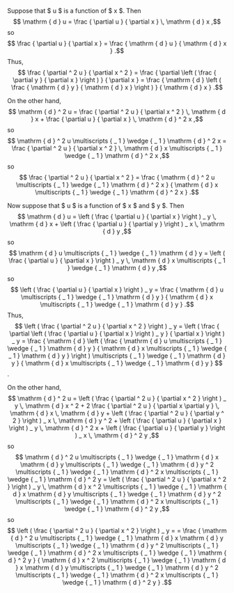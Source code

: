 
Suppose that $ u $ is a function of $ x $.  Then
$$ \mathrm { d } u = \frac { \partial u } { \partial x } \, \mathrm { d } x ,$$
so
$$ \frac { \partial u } { \partial x } = \frac { \mathrm { d } u } { \mathrm { d } x } .$$
Thus,
$$ \frac { \partial ^ 2 u } { \partial x ^ 2 } = \frac { \partial \left ( \frac { \partial y } { \partial x } \right ) } { \partial x } = \frac { \mathrm { d } \left ( \frac { \mathrm { d } y } { \mathrm { d } x } \right ) } { \mathrm { d } x } .$$

On the other hand,
$$ \mathrm { d } ^ 2 u = \frac { \partial ^ 2 u } { \partial x ^ 2 } \, \mathrm { d } x + \frac { \partial u } { \partial x } \, \mathrm { d } ^ 2 x ,$$
so
$$ \mathrm { d } ^ 2 u \multiscripts { _ 1 } \wedge { _ 1 } \mathrm { d } ^ 2 x = \frac { \partial ^ 2 u } { \partial x ^ 2 } \, \mathrm { d } x \multiscripts { _ 1 } \wedge { _ 1 } \mathrm { d } ^ 2 x ,$$
so
$$ \frac { \partial ^ 2 u } { \partial x ^ 2 } = \frac { \mathrm { d } ^ 2 u \multiscripts { _ 1 } \wedge { _ 1 } \mathrm { d } ^ 2 x } { \mathrm { d } x \multiscripts { _ 1 } \wedge { _ 1 } \mathrm { d } ^ 2 x } .$$

Now suppose that $ u $ is a function of $ x $ and $ y $.  Then
$$ \mathrm { d } u = \left ( \frac { \partial u } { \partial x } \right ) _ y \, \mathrm { d } x + \left ( \frac { \partial u } { \partial y } \right ) _ x \, \mathrm { d } y ,$$
so
$$ \mathrm { d } u \multiscripts { _ 1 } \wedge { _ 1 } \mathrm { d } y = \left ( \frac { \partial u } { \partial x } \right ) _ y \, \mathrm { d } x \multiscripts { _ 1 } \wedge { _ 1 } \mathrm { d } y ,$$
so
$$ \left ( \frac { \partial u } { \partial x } \right ) _ y = \frac { \mathrm { d } u \multiscripts { _ 1 } \wedge { _ 1 } \mathrm { d } y } { \mathrm { d } x \multiscripts { _ 1 } \wedge { _ 1 } \mathrm { d } y } .$$
Thus,
$$ \left ( \frac { \partial ^ 2 u } { \partial x ^ 2 } \right ) _ y = \left ( \frac { \partial \left ( \frac { \partial u } { \partial x } \right ) _ y } { \partial x } \right ) _ y = \frac { \mathrm { d } \left ( \frac { \mathrm { d } u \multiscripts { _ 1 } \wedge { _ 1 } \mathrm { d } y } { \mathrm { d } x \multiscripts { _ 1 } \wedge { _ 1 } \mathrm { d } y } \right ) \multiscripts { _ 1 } \wedge { _ 1 } \mathrm { d } y } { \mathrm { d } x \multiscripts { _ 1 } \wedge { _ 1 } \mathrm { d } y } $$.

On the other hand,
$$ \mathrm { d } ^ 2 u = \left ( \frac { \partial ^ 2 u } { \partial x ^ 2 } \right ) _ y \, \mathrm { d } x ^ 2 + 2 \frac { \partial ^ 2 u } { \partial x \partial y } \, \mathrm { d } x \, \mathrm { d } y + \left ( \frac { \partial ^ 2 u } { \partial y ^ 2 } \right ) _ x \, \mathrm { d } y ^ 2 + \left ( \frac { \partial u } { \partial x } \right ) _ y \, \mathrm { d } ^ 2 x + \left ( \frac { \partial u } { \partial y } \right ) _ x \, \mathrm { d } ^ 2 y ,$$
so
$$ \mathrm { d } ^ 2 u \multiscripts { _ 1 } \wedge { _ 1 } \mathrm { d } x \mathrm { d } y \multiscripts { _ 1 } \wedge { _ 1 } \mathrm { d } y ^ 2 \multiscripts { _ 1 } \wedge { _ 1 } \mathrm { d } ^ 2 x \multiscripts { _ 1 } \wedge { _ 1 } \mathrm { d } ^ 2 y = \left ( \frac { \partial ^ 2 u } { \partial x ^ 2 } \right ) _ y \, \mathrm { d } x ^ 2 \multiscripts { _ 1 } \wedge { _ 1 } \mathrm { d } x \mathrm { d } y \multiscripts { _ 1 } \wedge { _ 1 } \mathrm { d } y ^ 2 \multiscripts { _ 1 } \wedge { _ 1 } \mathrm { d } ^ 2 x \multiscripts { _ 1 } \wedge { _ 1 } \mathrm { d } ^ 2 y ,$$
so
$$ \left ( \frac { \partial ^ 2 u } { \partial x ^ 2 } \right ) _ y = = \frac { \mathrm { d } ^ 2 u \multiscripts { _ 1 } \wedge { _ 1 } \mathrm { d } x \mathrm { d } y \multiscripts { _ 1 } \wedge { _ 1 } \mathrm { d } y ^ 2 \multiscripts { _ 1 } \wedge { _ 1 } \mathrm { d } ^ 2 x \multiscripts { _ 1 } \wedge { _ 1 } \mathrm { d } ^ 2 y } { \mathrm { d } x ^ 2 \multiscripts { _ 1 } \wedge { _ 1 } \mathrm { d } x \mathrm { d } y \multiscripts { _ 1 } \wedge { _ 1 } \mathrm { d } y ^ 2 \multiscripts { _ 1 } \wedge { _ 1 } \mathrm { d } ^ 2 x \multiscripts { _ 1 } \wedge { _ 1 } \mathrm { d } ^ 2 y } .$$
